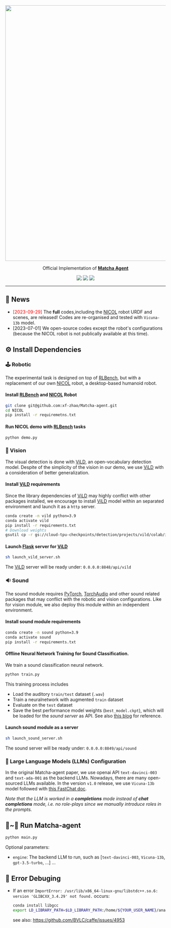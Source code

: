 <div align="center">
<img src="https://matcha-agent.github.io/img/matcha_background_small.png" style="width:800px;"/>

Official Implementation of <a href="https://matcha-agent.github.io/"> <b>Matcha Agent</b> </a>

![](https://img.shields.io/badge/License-Apache_2.0-green)
![](https://img.shields.io/badge/Status-Full_Release-blue)
![](https://img.shields.io/badge/version-v1.0-blue)

---
</div>

## 🔔 News
- <span style="color:red"> [2023-09-29]</span> The **full** codes,including the [NICOL](https://arxiv.org/abs/2305.08528) robot URDF and scenes, are released! Codes are re-organised and tested with `Vicuna-13b` model.
- [2023-07-01] We open-source codes except the robot's configurations (because the NICOL robot is not publically available at this time). 


## ⚙️ Install Dependencies

### 🕹 Robotic

The experimental task is designed on top of [RLBench](https://github.com/stepjam/RLBench), but with a replacement of our own [NICOL](https://arxiv.org/abs/2305.08528) robot, a desktop-based humanoid robot. 

#### Install [RLBench](https://github.com/stepjam/RLBench) and [NICOL](./NICOL/README.md) Robot

```bash
git clone git@github.com:xf-zhao/Matcha-agent.git
cd NICOL
pip install -r requiremetns.txt
```

#### Run NICOL demo with [RLBench](https://github.com/stepjam/RLBench) tasks
```bash
python demo.py
```

### 🌄️ Vision

The visual detection is done with [ViLD](https://github.com/tensorflow/tpu/tree/master/models/official/detection/projects/vild), an open-vocabulary detection model. Despite of the simplicity of the vision in our demo, we use [ViLD](https://github.com/tensorflow/tpu/tree/master/models/official/detection/projects/vild) with a consideration of better generalization.

#### Install [ViLD](https://github.com/tensorflow/tpu/tree/master/models/official/detection/projects/vild) requirements

Since the library dependencies of [ViLD](https://github.com/tensorflow/tpu/tree/master/models/official/detection/projects/vild) may highly conflict with other packages installed, we encourage to install [ViLD](https://github.com/tensorflow/tpu/tree/master/models/official/detection/projects/vild) model within an separated environment and launch it as a `http` server.

```bash
conda create -n vild python=3.9
conda activate vild
pip install -r requirements.txt
# Download weights
gsutil cp -r gs://cloud-tpu-checkpoints/detection/projects/vild/colab/image_path_v2 ./
```

#### Launch [Flask](https://flask.palletsprojects.com/en/2.3.x/) server for [ViLD](https://github.com/tensorflow/tpu/tree/master/models/official/detection/projects/vild)
```bash
sh launch_vild_server.sh
```
The [ViLD](https://github.com/tensorflow/tpu/tree/master/models/official/detection/projects/vild) server will be ready under: `0.0.0.0:8848/api/vild`

### 🔉 Sound

The sound module requires [PyTorch](https://pytorch.org/), [TorchAudio](https://pytorch.org/audio/stable/index.html) and other sound related packages that may conflict with the robotic and vision configurations. Like for vision module, we also deploy this module within an independent environment.

#### Install sound module requirements
```bash
conda create -n sound python=3.9
conda activate sound
pip install -r requirements.txt
```
#### Offline Neural Network Training for Sound Classification. 
We train a sound classification neural network.

```bash
python train.py
```
This training process includes
- Load the auditory `train/test` dataset (`.wav`)
- Train a neuralnetwork with augmented `train` dataset
- Evaluate on the `test` dataset
- Save the best performance model weights (`best_model.ckpt`), which will be loaded for the *sound server* as API.
See also [this blog](https://music-classification.github.io/tutorial/part3_supervised/tutorial.html) for reference.

#### Launch sound module as a server
```bash
sh launch_sound_server.sh
```
The sound server will be ready under: `0.0.0.0:8849/api/sound`

### 🦙 Large Language Models (LLMs) Configuration

In the original Matcha-agent paper, we use openai API `text-davinci-003` and `text-ada-001` as the backend LLMs. Nowadays, there are many open-sourced LLMs available. In the version `v1.0` release, we use `Vicuna-13b` model followed with [this FastChat doc](https://github.com/lm-sys/FastChat/blob/main/docs/openai_api.md).

*Note that the LLM is worked in a **completions** mode instead of **chat completions** mode, i.e. no role-plays since we manually introduce roles in the prompts.*

## 🍵~🤖 Run Matcha-agent
```bash
python main.py
```

Optional parameters:
- `engine`: The backend LLM to run, such as [`text-davinci-003`, `Vicuna-13b`, `gpt-3.5-turbo`, ...]
...


## 🐞 Error Debuging
- If an error `ImportError: /usr/lib/x86_64-linux-gnu/libstdc++.so.6: version 'GLIBCXX_3.4.29' not found.` occurs:

    ```bash
    conda install libgcc
    export LD_LIBRARY_PATH=$LD_LIBRARY_PATH:/home/${YOUR_USER_NAME}/anaconda3/envs/nicol/lib
    ```
    see also: https://github.com/BVLC/caffe/issues/4953 
